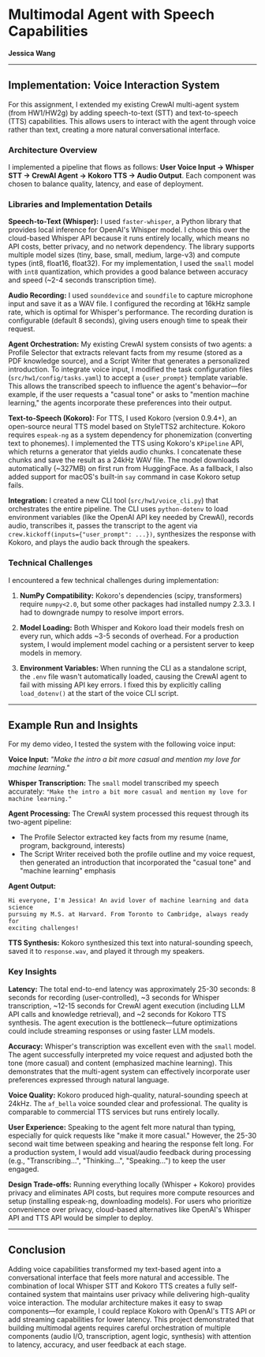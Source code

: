 # Multimodal Agent with Speech Capabilities
**Jessica Wang**

---

## Implementation: Voice Interaction System

For this assignment, I extended my existing CrewAI multi-agent system (from HW1/HW2g) by adding speech-to-text (STT) and text-to-speech (TTS) capabilities. This allows users to interact with the agent through voice rather than text, creating a more natural conversational interface.

### Architecture Overview

I implemented a pipeline that flows as follows: **User Voice Input → Whisper STT → CrewAI Agent → Kokoro TTS → Audio Output**. Each component was chosen to balance quality, latency, and ease of deployment.

### Libraries and Implementation Details

**Speech-to-Text (Whisper):** I used `faster-whisper`, a Python library that provides local inference for OpenAI's Whisper model. I chose this over the cloud-based Whisper API because it runs entirely locally, which means no API costs, better privacy, and no network dependency. The library supports multiple model sizes (tiny, base, small, medium, large-v3) and compute types (int8, float16, float32). For my implementation, I used the `small` model with `int8` quantization, which provides a good balance between accuracy and speed (~2-4 seconds transcription time).

**Audio Recording:** I used `sounddevice` and `soundfile` to capture microphone input and save it as a WAV file. I configured the recording at 16kHz sample rate, which is optimal for Whisper's performance. The recording duration is configurable (default 8 seconds), giving users enough time to speak their request.

**Agent Orchestration:** My existing CrewAI system consists of two agents: a Profile Selector that extracts relevant facts from my resume (stored as a PDF knowledge source), and a Script Writer that generates a personalized introduction. To integrate voice input, I modified the task configuration files (`src/hw1/config/tasks.yaml`) to accept a `{user_prompt}` template variable. This allows the transcribed speech to influence the agent's behavior—for example, if the user requests a "casual tone" or asks to "mention machine learning," the agents incorporate these preferences into their output.

**Text-to-Speech (Kokoro):** For TTS, I used Kokoro (version 0.9.4+), an open-source neural TTS model based on StyleTTS2 architecture. Kokoro requires `espeak-ng` as a system dependency for phonemization (converting text to phonemes). I implemented the TTS using Kokoro's `KPipeline` API, which returns a generator that yields audio chunks. I concatenate these chunks and save the result as a 24kHz WAV file. The model downloads automatically (~327MB) on first run from HuggingFace. As a fallback, I also added support for macOS's built-in `say` command in case Kokoro setup fails.

**Integration:** I created a new CLI tool (`src/hw1/voice_cli.py`) that orchestrates the entire pipeline. The CLI uses `python-dotenv` to load environment variables (like the OpenAI API key needed by CrewAI), records audio, transcribes it, passes the transcript to the agent via `crew.kickoff(inputs={"user_prompt": ...})`, synthesizes the response with Kokoro, and plays the audio back through the speakers.

### Technical Challenges

I encountered a few technical challenges during implementation:

1. **NumPy Compatibility:** Kokoro's dependencies (scipy, transformers) require `numpy<2.0`, but some other packages had installed numpy 2.3.3. I had to downgrade numpy to resolve import errors.

2. **Model Loading:** Both Whisper and Kokoro load their models fresh on every run, which adds ~3-5 seconds of overhead. For a production system, I would implement model caching or a persistent server to keep models in memory.

3. **Environment Variables:** When running the CLI as a standalone script, the `.env` file wasn't automatically loaded, causing the CrewAI agent to fail with missing API key errors. I fixed this by explicitly calling `load_dotenv()` at the start of the voice CLI script.

---

## Example Run and Insights

For my demo video, I tested the system with the following voice input:

**Voice Input:** *"Make the intro a bit more casual and mention my love for machine learning."*

**Whisper Transcription:** The `small` model transcribed my speech accurately: `"Make the intro a bit more casual and mention my love for machine learning."`

**Agent Processing:** The CrewAI system processed this request through its two-agent pipeline:
- The Profile Selector extracted key facts from my resume (name, program, background, interests)
- The Script Writer received both the profile outline and my voice request, then generated an introduction that incorporated the "casual tone" and "machine learning" emphasis

**Agent Output:**
```
Hi everyone, I'm Jessica! An avid lover of machine learning and data science 
pursuing my M.S. at Harvard. From Toronto to Cambridge, always ready for 
exciting challenges!
```

**TTS Synthesis:** Kokoro synthesized this text into natural-sounding speech, saved it to `response.wav`, and played it through my speakers.

### Key Insights

**Latency:** The total end-to-end latency was approximately 25-30 seconds: 8 seconds for recording (user-controlled), ~3 seconds for Whisper transcription, ~12-15 seconds for CrewAI agent execution (including LLM API calls and knowledge retrieval), and ~2 seconds for Kokoro TTS synthesis. The agent execution is the bottleneck—future optimizations could include streaming responses or using faster LLM models.

**Accuracy:** Whisper's transcription was excellent even with the `small` model. The agent successfully interpreted my voice request and adjusted both the tone (more casual) and content (emphasized machine learning). This demonstrates that the multi-agent system can effectively incorporate user preferences expressed through natural language.

**Voice Quality:** Kokoro produced high-quality, natural-sounding speech at 24kHz. The `af_bella` voice sounded clear and professional. The quality is comparable to commercial TTS services but runs entirely locally.

**User Experience:** Speaking to the agent felt more natural than typing, especially for quick requests like "make it more casual." However, the 25-30 second wait time between speaking and hearing the response felt long. For a production system, I would add visual/audio feedback during processing (e.g., "Transcribing...", "Thinking...", "Speaking...") to keep the user engaged.

**Design Trade-offs:** Running everything locally (Whisper + Kokoro) provides privacy and eliminates API costs, but requires more compute resources and setup (installing espeak-ng, downloading models). For users who prioritize convenience over privacy, cloud-based alternatives like OpenAI's Whisper API and TTS API would be simpler to deploy.

---

## Conclusion

Adding voice capabilities transformed my text-based agent into a conversational interface that feels more natural and accessible. The combination of local Whisper STT and Kokoro TTS creates a fully self-contained system that maintains user privacy while delivering high-quality voice interaction. The modular architecture makes it easy to swap components—for example, I could replace Kokoro with OpenAI's TTS API or add streaming capabilities for lower latency. This project demonstrated that building multimodal agents requires careful orchestration of multiple components (audio I/O, transcription, agent logic, synthesis) with attention to latency, accuracy, and user feedback at each stage.
